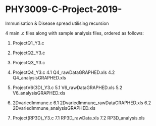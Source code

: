 # PHY3009-C-Project-2019-
Immunisation &amp; Disease spread utilising recursion

4 main .c files along with sample analysis files, ordered as follows:

1. ProjectQ1_Y3.c

2. ProjectQ2_Y3.c

3. ProjectQ3_Y3.c

4. ProjectQ4_Y3.c
  4.1 Q4_rawDataGRAPHED.xls
  4.2 Q4_analysisGRAPHED.xls

5. ProjectV6(3D)_Y3.c
  5.1 V6_rawDataGRAPHED.xls
  5.2 V6_analysisGRAPHED.xls

6. 2DvariedImmune.c
  6.1 2DvariedImmune_rawDataGRAPHED.xls
  6.2 2DvariedImmune_analysisGRAPHED.xls

7. Project(RP3D)_Y3.c
  7.1 RP3D_rawData.xls
  7.2 RP3D_analysis.xls
